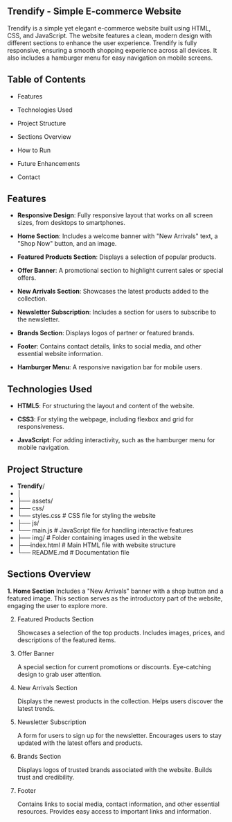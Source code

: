 ## Trendify - Simple E-commerce Website

Trendify is a simple yet elegant e-commerce website built using HTML, CSS, and JavaScript. The website features a clean, modern design with different sections to enhance the user experience. Trendify is fully responsive, ensuring a smooth shopping experience across all devices. It also includes a hamburger menu for easy navigation on mobile screens.

## Table of Contents

- Features

- Technologies Used

- Project Structure

- Sections Overview

- How to Run

- Future Enhancements

- Contact

## Features

- **Responsive Design**: Fully responsive layout that works on all screen sizes, from desktops to smartphones.

- **Home Section**: Includes a welcome banner with "New Arrivals" text, a "Shop Now" button, and an image.

- **Featured Products Section**: Displays a selection of popular products.

- **Offer Banner**: A promotional section to highlight current sales or special offers.

- **New Arrivals Section**: Showcases the latest products added to the collection.

- **Newsletter Subscription**: Includes a section for users to subscribe to the newsletter.

- **Brands Section**: Displays logos of partner or featured brands.

- **Footer**: Contains contact details, links to social media, and other essential website information.

- **Hamburger Menu**: A responsive navigation bar for mobile users.

## Technologies Used

- **HTML5**: For structuring the layout and content of the website.

- **CSS3**: For styling the webpage, including flexbox and grid for responsiveness.

- **JavaScript**: For adding interactivity, such as the hamburger menu for mobile navigation.

## Project Structure

- **Trendify**/
- │
- ├── assets/
- ├── css/
- └── styles.css        # CSS file for styling the website
- ├── js/
- └── main.js           # JavaScript file for handling interactive features
- ├── img/              # Folder containing images used in the website
- ├──index.html         # Main HTML file with website structure
- └── README.md         # Documentation file

## Sections Overview

**1. Home Section**
Includes a "New Arrivals" banner with a shop button and a featured image.
This section serves as the introductory part of the website, engaging the user to explore more.

2. Featured Products Section

    Showcases a selection of the top products.
    Includes images, prices, and descriptions of the featured items.

3. Offer Banner

    A special section for current promotions or discounts.
    Eye-catching design to grab user attention.

4. New Arrivals Section

    Displays the newest products in the collection.
    Helps users discover the latest trends.

5. Newsletter Subscription

    A form for users to sign up for the newsletter.
    Encourages users to stay updated with the latest offers and products.

6. Brands Section

    Displays logos of trusted brands associated with the website.
    Builds trust and credibility.

7. Footer

    Contains links to social media, contact information, and other essential resources.
    Provides easy access to important links and information.


    
